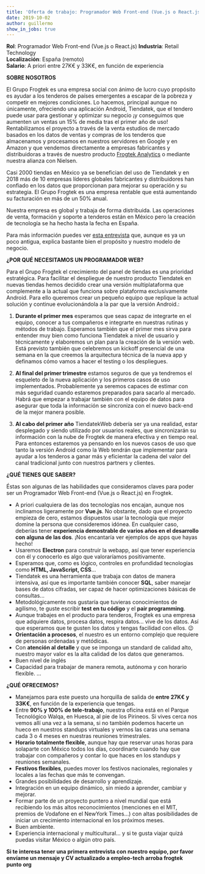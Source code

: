 ```yaml
---
title: 'Oferta de trabajo: Programador Web Front-end (Vue.js o React.js)  (ABIERTA)'
date: 2019-10-02 
author: guillermo
show_in_jobs: true
---
```


**Rol**: Programador Web Front-end (Vue.js o React.js)
**Industria**: Retail Technology  
**Localización**: España (remoto)  
**Salario**: A priori entre 27K€ y 33K€, en función de experiencia

**SOBRE NOSOTROS**

El Grupo Frogtek es una empresa social con ánimo de lucro cuyo propósito es ayudar a los tenderos de países emergentes a escapar de la pobreza y competir en mejores condiciones. Lo hacemos, principal aunque no únicamente, ofreciendo una aplicación Android, Tiendatek, que el tendero puede usar para gestionar y optimizar su negocio ¡y conseguimos que aumenten un ventas un 15% de media tras el primer año de uso! Rentabilizamos el proyecto a través de la venta estudios de mercado basados en los datos de ventas y compras de los tenderos que almacenamos y procesamos en nuestros servidores en Google y en Amazon y que vendemos directamente a empresas fabricantes y distribuidoras a través de nuestro producto [Frogtek Analytics](https://frogtek.org/analytics/) o mediante nuestra alianza con Nielsen.

Casi 2000 tiendas en México ya se benefician del uso de Tiendatek y en 2018 más de 10 empresas líderes globales fabricantes y distribuidores han confiado en los datos que proporcionan para mejorar su operación y su estrategia. El Grupo Frogtek es una empresa rentable que está aumentando su facturación en más de un 50% anual.

Nuestra empresa es global y trabaja de forma distribuida. Las operaciones de venta, formación y soporte a tenderos están en México pero la creación de tecnología se ha hecho hasta la fecha en España.

Para más información puedes ver [esta entrevista](https://www.youtube.com/watch?v=BoDtuEUO328) que, aunque es ya un poco antigua, explica bastante bien el propósito y nuestro modelo de negocio.

**¿POR QUÉ NECESITAMOS UN PROGRAMADOR WEB?**

Para el Grupo Frogtek el crecimiento del panel de tiendas es una prioridad estratégica. Para facilitar el despliegue de nuestro producto Tiendatek en nuevas tiendas hemos decidido crear una versión multiplataforma que complemente a la actual que funciona sobre plataforma exclusivamente Android. Para ello queremos crear un pequeño equipo que replique la actual solución y continue evolucionándola a la par que la versión Android.:

1) **Durante el primer mes** esperamos que seas capaz de integrarte en el equipo, conocer a tus compañeros e integrarte en nuestras rutinas y métodos de trabajo. Esperamos también que el primer mes sirva para entender muy bien como funciona Tiendatek a nivel de usuario y técnicamente y elaboremos un plan para la creación de la versión web. Está previsto también que celebremos un kickoff presencial de una semana en la que creemos la arquitectura técnica de la nueva app y definamos cómo vamos a hacer el testing o los despliegues.

2) **Al final del primer trimestre** estamos seguros de que ya tendremos el esqueleto de la nueva aplicación y los primeros casos de uso implementados. Probablemente ya seremos capaces de estimar con más seguridad cuando estaremos preparados para sacarlo al mercado. Habrá que empezar a trabajar también con el equipo de datos para asegurar que toda la información se sincroniza con el nuevo back-end de la mejor manera posible.

3) **Al cabo del primer año** TiendatekWeb debería ser ya una realidad, estar desplegado y siendo utilizado por usuarios reales, que sincronizarán su información con la nube de Frogtek de manera efectiva y en tiempo real. Para entonces estaremos ya pensando en los nuevos casos de uso que tanto la versión Android como la Web tendrán que implementar para ayudar a los tenderos a ganar más y eficientar la cadena del valor del canal tradicional junto con nuestros partners y clientes.

**¿QUÉ TIENES QUE SABER?**

Éstas son algunas de las habilidades que consideramos claves para poder ser un Programador Web Front-end (Vue.js o React.js) en Frogtek.

- A priori cualquiera de las dos tecnologías nos encajan, aunque nos inclinamos ligeramente por **Vue.js**. No obstante, dado que el proyecto empieza de cero, estamos dispuestos usar la tecnología que mejor domine la persona que consideremos idónea. En cualquier caso, deberías tener **experiencia demostrable de varios años en el desarrollo con alguna de las dos**. ¡Nos encantaría ver ejemplos de apps que hayas hecho!
- Usaremos **Electron** para construir la webapp, así que tener experiencia con él y conocerlo es algo que valoraríamos positivamente.
- Esperamos que, como es lógico, controles en profundidad tecnologías como **HTML, JavaScript, CSS**...
- Tiendatek es una herramienta que trabaja con datos de manera intensiva, así que es importante también conocer **SQL**, saber manejar bases de datos cifradas, ser capaz de hacer optimizaciones básicas de consultas...
- Metodológicamente nos gustaría que tuvieras conocimientos de agilismo, te guste escribir **test en tu código** y el **pair programming**.
- Aunque trabajes en el producto para tenderos, Frogtek es una empresa que adquiere datos, procesa datos, respira datos... vive de los datos. Así que esperamos que te gusten los datos y tengas facilidad con ellos. :wink: 
- **Orientación a procesos**, el nuestro es un entorno complejo que requiere de personas ordenadas y metódicas.
- Con **atención al detalle** y que se imponga un standard de calidad alto, nuestro mayor valor es la alta calidad de los datos que generamos.
- Buen nivel de inglés
- Capacidad para trabajar de manera remota, autónoma y con horario flexible.
…

**¿QUÉ OFRECEMOS?**

- Manejamos para este puesto una horquilla de salida de **entre 27K€ y 33K€**, en función de la experiencia que tengas.
- Entre **90% y 100% de tele-trabajo**, nuestra oficina está en el Parque Tecnológico Walqa, en Huesca, al pie de los Pirineos. Si vives cerca nos vemos allí una vez a la semana, si no también podemos hacerte un hueco en nuestros standups virtuales y vernos las caras una semana cada 3 o 4 meses en nuestras reuniones trimestrales.
- **Horario totalmente flexible**, aunque hay que reservar unas horas para solaparte con México todos los días, coordinarte cuando hay que trabajar con compañeros y contar lo que haces en los standups y reuniones semanales.
- **Festivos flexibles**, puedes mover los festivos nacionales, regionales y locales a las fechas que más te convengan.
- Grandes posibilidades de desarrollo y aprendizaje.
- Integración en un equipo dinámico, sin miedo a aprender, cambiar y mejorar.
- Formar parte de un proyecto puntero a nivel mundial que está recibiendo los más altos reconocimientos (menciones en el MIT, premios de Vodafone en el NewYork Times…) con altas posibilidades de iniciar un crecimiento internacional en los próximos meses.
- Buen ambiente.
- Experiencia internacional y multicultural… y si te gusta viajar quizá puedas visitar México o algún otro país.

**Si te interesa tener una primera entrevista con nuestro equipo, por favor envíame un mensaje y CV actualizado a empleo-tech arroba frogtek punto org**
